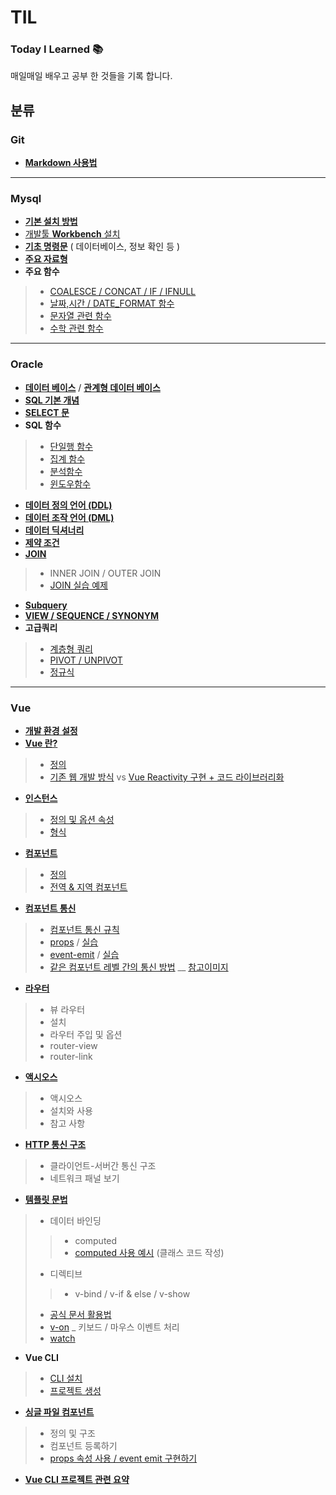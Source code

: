 # TIL 
### Today I Learned 📚
매일매일 배우고 공부 한 것들을 기록 합니다. 

## 분류 
### Git 
 + [**Markdown 사용법**](https://github.com/friedegg818/TIL/blob/master/git/%EB%A7%88%ED%81%AC%EB%8B%A4%EC%9A%B4%20%EC%82%AC%EC%9A%A9%EB%B2%95)
* * * 
### Mysql 
 + [**기본 설치 방법**](https://github.com/friedegg818/TIL/blob/master/mysql/0.%20%EA%B8%B0%EB%B3%B8%20%EC%84%A4%EC%B9%98.txt)
 + [개발툴 **Workbench** 설치](https://github.com/friedegg818/TIL/blob/master/mysql/1.%20workbench%20%EC%84%A4%EC%B9%98.md)
 + [**기초 명령문**](https://github.com/friedegg818/TIL/blob/master/mysql/2.%20%EA%B8%B0%EC%B4%88%20%EB%AA%85%EB%A0%B9%EB%AC%B8.md) ( 데이터베이스, 정보 확인 등 ) 
 + [**주요 자료형**](https://github.com/friedegg818/TIL/blob/master/mysql/3.%20%EC%A3%BC%EC%9A%94%20%EC%9E%90%EB%A3%8C%ED%98%95.md)
 + **주요 함수**
 > - [COALESCE / CONCAT / IF / IFNULL](https://github.com/friedegg818/TIL/blob/master/mysql/4.%20%EC%A3%BC%EC%9A%94%20%ED%95%A8%EC%88%98.md)
 > - [날짜,시간 / DATE_FORMAT 함수](https://github.com/friedegg818/TIL/blob/master/mysql/4.%20%EC%A3%BC%EC%9A%94%ED%95%A8%EC%88%98(%EB%82%A0%EC%A7%9C%2C%EC%8B%9C%EA%B0%84).md)  
 > - [문자열 관련 함수](https://github.com/friedegg818/TIL/blob/master/mysql/4.%20%EC%A3%BC%EC%9A%94%20%ED%95%A8%EC%88%98%20(%EB%AC%B8%EC%9E%90%EC%97%B4%20%EA%B4%80%EB%A0%A8).md)
 > - [수학 관련 함수](https://github.com/friedegg818/TIL/blob/master/mysql/4.%20%EC%A3%BC%EC%9A%94%20%ED%95%A8%EC%88%98%20(%EC%88%98%ED%95%99%20%EA%B4%80%EB%A0%A8).md)
* * * 
### Oracle
 + [**데이터 베이스**](https://github.com/friedegg818/TIL/blob/master/Oracle/1.%EB%8D%B0%EC%9D%B4%ED%84%B0%EB%B2%A0%EC%9D%B4%EC%8A%A4.md) / [**관계형 데이터 베이스**](https://github.com/friedegg818/TIL/blob/master/Oracle/2.%20%EA%B4%80%EA%B3%84%ED%98%95%20%EB%8D%B0%EC%9D%B4%ED%84%B0%20%EB%B2%A0%EC%9D%B4%EC%8A%A4.md)
 + [**SQL 기본 개념**](https://github.com/friedegg818/TIL/blob/master/Oracle/3.%EA%B8%B0%EB%B3%B8%EC%A0%81%EC%9D%B8%20SQL.md)
 + [**SELECT 문**](https://github.com/friedegg818/TIL/blob/master/Oracle/4.SELECT%EB%AC%B8%20.md)
 + **SQL 함수** 
 > - [단일행 함수](https://github.com/friedegg818/TIL/blob/master/Oracle/5.%20%EB%8B%A8%EC%9D%BC%ED%96%89%20%ED%95%A8%EC%88%98.md)
 > - [집계 함수](https://github.com/friedegg818/TIL/blob/master/Oracle/6.%EC%A7%91%EA%B3%84%ED%95%A8%EC%88%98.md)
 > - [분석함수](https://github.com/friedegg818/TIL/blob/master/Oracle/7.%EB%B6%84%EC%84%9D%ED%95%A8%EC%88%98.md)
 > - [윈도우함수](https://github.com/friedegg818/TIL/blob/master/Oracle/8.%EC%9C%88%EB%8F%84%EC%9A%B0%ED%95%A8%EC%88%98.md)
 + [**데이터 정의 언어 (DDL)**](https://github.com/friedegg818/TIL/blob/master/Oracle/9.%20%EB%8D%B0%EC%9D%B4%ED%84%B0%20%EC%A0%95%EC%9D%98%20%EC%96%B8%EC%96%B4.md)
 + [**데이터 조작 언어 (DML)**](https://github.com/friedegg818/TIL/blob/master/Oracle/10.%20%EB%8D%B0%EC%9D%B4%ED%84%B0%20%EC%A1%B0%EC%9E%91%20%EC%96%B8%EC%96%B4.md)
 + [**데이터 딕셔너리**](https://github.com/friedegg818/TIL/blob/master/Oracle/11.%20%EB%8D%B0%EC%9D%B4%ED%84%B0%20%EB%94%95%EC%85%94%EB%84%88%EB%A6%AC.md)
 + [**제약 조건**](https://github.com/friedegg818/TIL/blob/master/Oracle/12.%20%EC%A0%9C%EC%95%BD%EC%A1%B0%EA%B1%B4.md)
 + [**JOIN**](https://github.com/friedegg818/TIL/blob/master/Oracle/13.%20%EC%A1%B0%EC%9D%B8.md)
 > - INNER JOIN / OUTER JOIN 
 > - [JOIN 실습 예제](https://github.com/friedegg818/TIL/blob/master/Oracle/13-1.%20%EC%A1%B0%EC%9D%B8%20%EC%8B%A4%EC%8A%B5.sql)
 + [**Subquery**](https://github.com/friedegg818/TIL/blob/master/Oracle/14.%20%EC%84%9C%EB%B8%8C%EC%BF%BC%EB%A6%AC.sql)
 + [**VIEW / SEQUENCE / SYNONYM**](https://github.com/friedegg818/TIL/blob/master/Oracle/15.%20%EB%B7%B0,%20%EC%8B%9C%ED%80%80%EC%8A%A4,%20%EC%8B%9C%EB%85%B8%EB%8B%98.md)
 + **고급쿼리** 
 > - [계층형 쿼리](https://github.com/friedegg818/TIL/blob/master/Oracle/16.%20%EA%B3%84%EC%B8%B5%ED%98%95%20%EC%BF%BC%EB%A6%AC.md)
 > - [PIVOT / UNPIVOT](https://github.com/friedegg818/TIL/blob/master/Oracle/17.%20PIVOT.md)
 > - [정규식](https://github.com/friedegg818/TIL/blob/master/Oracle/18.%20%EC%A0%95%EA%B7%9C%EC%8B%9D.md)
* * * 
### Vue 
 + [**개발 환경 설정**](https://github.com/friedegg818/TIL/blob/master/Vue/0.%20%EA%B0%9C%EB%B0%9C%20%ED%99%98%EA%B2%BD%20%EC%84%A4%EC%A0%95/%EA%B0%9C%EB%B0%9C%20%ED%99%98%EA%B2%BD%20%EC%84%A4%EC%A0%95.md)
 + [**Vue 란?**](https://github.com/friedegg818/TIL/tree/master/Vue/1.%20Vue.js) 
 > - [정의](https://github.com/friedegg818/TIL/blob/master/Vue/1.%20Vue.js/1.%20Vue%20%EC%A0%95%EC%9D%98.png) 
 > - [기존 웹 개발 방식](https://github.com/friedegg818/TIL/blob/master/Vue/1.%20Vue.js/2.%20web-dev.html) vs [Vue Reactivity 구현 + 코드 라이브러리화](https://github.com/friedegg818/TIL/blob/master/Vue/1.%20Vue.js/3.%20vue-way.html) 
 + [**인스턴스**](https://github.com/friedegg818/TIL/tree/master/Vue/2.%20%EC%9D%B8%EC%8A%A4%ED%84%B4%EC%8A%A4)
 > - [정의 및 옵션 속성](https://github.com/friedegg818/TIL/blob/master/Vue/2.%20%EC%9D%B8%EC%8A%A4%ED%84%B4%EC%8A%A4/About%20%EC%9D%B8%EC%8A%A4%ED%84%B4%EC%8A%A4.md)
 > - [형식](https://github.com/friedegg818/TIL/blob/master/Vue/2.%20%EC%9D%B8%EC%8A%A4%ED%84%B4%EC%8A%A4/instance.html)
 + [**컴포넌트**](https://github.com/friedegg818/TIL/tree/master/Vue/3.%20%EC%BB%B4%ED%8F%AC%EB%84%8C%ED%8A%B8)
 > - [정의](https://github.com/friedegg818/TIL/blob/master/Vue/3.%20%EC%BB%B4%ED%8F%AC%EB%84%8C%ED%8A%B8/%EC%BB%B4%ED%8F%AC%EB%84%8C%ED%8A%B8.md)
 > - [전역 & 지역 컴포넌트](https://github.com/friedegg818/TIL/blob/master/Vue/3.%20%EC%BB%B4%ED%8F%AC%EB%84%8C%ED%8A%B8/%EC%BB%B4%ED%8F%AC%EB%84%8C%ED%8A%B8.md)
 + [**컴포넌트 통신**](https://github.com/friedegg818/TIL/tree/master/Vue/4.%20%EC%BB%B4%ED%8F%AC%EB%84%8C%ED%8A%B8%20%ED%86%B5%EC%8B%A0)
 > - [컴포넌트 통신 규칙](https://github.com/friedegg818/TIL/blob/master/Vue/4.%20%EC%BB%B4%ED%8F%AC%EB%84%8C%ED%8A%B8%20%ED%86%B5%EC%8B%A0/%EC%BB%B4%ED%8F%AC%EB%84%8C%ED%8A%B8%20%ED%86%B5%EC%8B%A0%20%EA%B7%9C%EC%B9%99.md)
 > - [props](https://github.com/friedegg818/TIL/blob/master/Vue/4.%20%EC%BB%B4%ED%8F%AC%EB%84%8C%ED%8A%B8%20%ED%86%B5%EC%8B%A0/props%20%EC%86%8D%EC%84%B1.md) / [실습](https://github.com/friedegg818/TIL/blob/master/Vue/4.%20%EC%BB%B4%ED%8F%AC%EB%84%8C%ED%8A%B8%20%ED%86%B5%EC%8B%A0/props.html)
 > - [event-emit](https://github.com/friedegg818/TIL/blob/master/Vue/4.%20%EC%BB%B4%ED%8F%AC%EB%84%8C%ED%8A%B8%20%ED%86%B5%EC%8B%A0/event%20emit.md) / [실습](https://github.com/friedegg818/TIL/blob/master/Vue/4.%20%EC%BB%B4%ED%8F%AC%EB%84%8C%ED%8A%B8%20%ED%86%B5%EC%8B%A0/event-emit.html)
 > - [같은 컴포넌트 레벨 간의 통신 방법](https://github.com/friedegg818/TIL/blob/master/Vue/4.%20%EC%BB%B4%ED%8F%AC%EB%84%8C%ED%8A%B8%20%ED%86%B5%EC%8B%A0/component-same-level.html) __ [참고이미지](https://github.com/friedegg818/TIL/blob/master/Vue/img/%EC%9D%91%EC%9A%A92.png)
 + [**라우터**](https://github.com/friedegg818/TIL/blob/master/Vue/5.%20%EB%9D%BC%EC%9A%B0%ED%84%B0/%EB%B7%B0%20%EB%9D%BC%EC%9A%B0%ED%84%B0.md)
 > - 뷰 라우터
 > - 설치 
 > - 라우터 주입 및 옵션 
 > - router-view 
 > - router-link
 + [**액시오스**](https://github.com/friedegg818/TIL/blob/master/Vue/6.%20%EC%95%A1%EC%8B%9C%EC%98%A4%EC%8A%A4/%EC%95%A1%EC%8B%9C%EC%98%A4%EC%8A%A4.md)
 > - 액시오스
 > - 설치와 사용 
 > - 참고 사항
 + [**HTTP 통신 구조**](https://github.com/friedegg818/TIL/blob/master/Vue/7.%20HTTP%20%ED%86%B5%EC%8B%A0%20%EA%B5%AC%EC%A1%B0/HTTP%20%ED%86%B5%EC%8B%A0%20%EA%B5%AC%EC%A1%B0.md)
 > - 클라이언트-서버간 통신 구조 
 > - 네트워크 패널 보기
 + [**템플릿 문법**](https://github.com/friedegg818/TIL/blob/master/Vue/8.%20%ED%85%9C%ED%94%8C%EB%A6%BF%20%EB%AC%B8%EB%B2%95/%EA%B8%B0%EB%B3%B8%20%ED%85%9C%ED%94%8C%EB%A6%BF%20%EB%AC%B8%EB%B2%95.md)
 > - 데이터 바인딩 
 > > - computed 
 > > - [computed 사용 예시](https://github.com/friedegg818/TIL/blob/master/Vue/8.%20%ED%85%9C%ED%94%8C%EB%A6%BF%20%EB%AC%B8%EB%B2%95/computed%EB%A1%9C%20%ED%81%B4%EB%9E%98%EC%8A%A4%EC%BD%94%EB%93%9C%20%EC%9E%91%EC%84%B1%ED%95%98%EA%B8%B0.md) (클래스 코드 작성)
 > - 디렉티브 
 > > - v-bind / v-if & else / v-show 
 > - [공식 문서 활용법](https://github.com/friedegg818/TIL/blob/master/Vue/8.%20%ED%85%9C%ED%94%8C%EB%A6%BF%20%EB%AC%B8%EB%B2%95/%EA%B3%B5%EC%8B%9D%20%EB%AC%B8%EC%84%9C%20%ED%99%9C%EC%9A%A9%ED%95%98%EA%B8%B0.md)
 > - [v-on](https://github.com/friedegg818/TIL/blob/master/Vue/8.%20%ED%85%9C%ED%94%8C%EB%A6%BF%20%EB%AC%B8%EB%B2%95/v-on%20%EC%9C%BC%EB%A1%9C%20%ED%82%A4%EB%B3%B4%EB%93%9C%2C%20%EB%A7%88%EC%9A%B0%EC%8A%A4%20%EC%9D%B4%EB%B2%A4%ED%8A%B8%20%EC%B2%98%EB%A6%AC.md)  _  키보드 / 마우스 이벤트 처리 
 > - [watch](https://github.com/friedegg818/TIL/blob/master/Vue/8.%20%ED%85%9C%ED%94%8C%EB%A6%BF%20%EB%AC%B8%EB%B2%95/watch.md)
 + **Vue CLI**
 > - [CLI 설치](https://github.com/friedegg818/TIL/blob/master/Vue/9.%20CLI/CLI%20%EC%84%A4%EC%B9%98.md)
 > - [프로젝트 생성](https://github.com/friedegg818/TIL/blob/master/Vue/9.%20CLI/%ED%94%84%EB%A1%9C%EC%A0%9D%ED%8A%B8%20%EC%83%9D%EC%84%B1.md)
 + [**싱글 파일 컴포넌트**](https://github.com/friedegg818/TIL/blob/master/Vue/10.%20%EC%8B%B1%EA%B8%80%20%ED%8C%8C%EC%9D%BC%20%EC%BB%B4%ED%8F%AC%EB%84%8C%ED%8A%B8/%EC%8B%B1%EA%B8%80%20%ED%8C%8C%EC%9D%BC%20%EC%BB%B4%ED%8F%AC%EB%84%8C%ED%8A%B8.md)
 > - 정의 및 구조 
 > - 컴포넌트 등록하기 
 > - [props 속성 사용 / event emit 구현하기](https://github.com/friedegg818/TIL/tree/master/Vue/10.%20%EC%8B%B1%EA%B8%80%20%ED%8C%8C%EC%9D%BC%20%EC%BB%B4%ED%8F%AC%EB%84%8C%ED%8A%B8/props-event%20emit%20%EA%B4%80%EB%A0%A8%20%EC%BD%94%EB%93%9C)
+ [**Vue CLI 프로젝트 관련 요약**](https://github.com/friedegg818/TIL/blob/master/Vue/10.%20%EC%8B%B1%EA%B8%80%20%ED%8C%8C%EC%9D%BC%20%EC%BB%B4%ED%8F%AC%EB%84%8C%ED%8A%B8/CLI%20%ED%94%84%EB%A1%9C%EC%A0%9D%ED%8A%B8%20%EC%9A%94%EC%95%BD.md)
